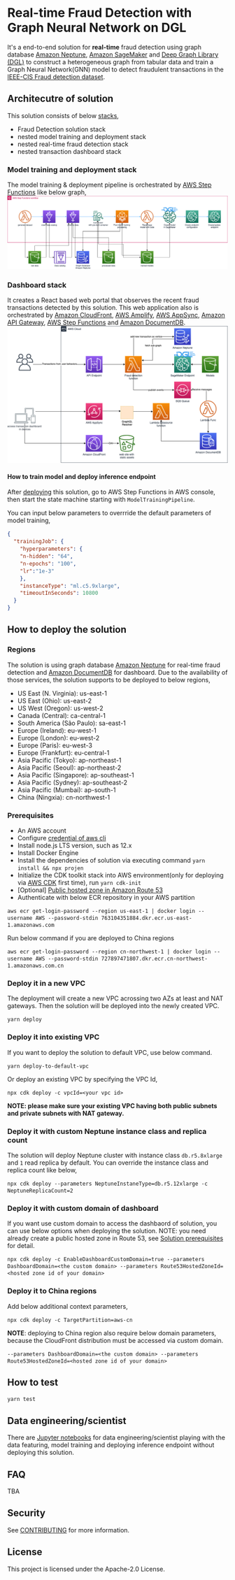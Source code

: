 # Real-time Fraud Detection with Graph Neural Network on DGL

It's a end-to-end solution for **real-time** fraud detection using graph database [Amazon Neptune][neptune], [Amazon SageMaker][sagemaker] and [Deep Graph Library (DGL)][dgl] to construct a heterogeneous graph from tabular data and train a Graph Neural Network(GNN) model to detect fraudulent transactions in the [IEEE-CIS Fraud detection dataset][ieee-fraud-detection].

## Architecutre of solution

This solution consists of below [stacks][cfn-stack],

- Fraud Detection solution stack
- nested model training and deployment stack
- nested real-time fraud detection stack
- nested transaction dashboard stack

### Model training and deployment stack

The model training & deployment pipeline is orchestrated by [AWS Step Functions][step-functions] like below graph,
![model training](./docs/model-training.png)

### Dashboard stack

It creates a React based web portal that observes the recent fraud transactions detected by this solution. This web application also is orchestrated by [Amazon CloudFront][cloudfront], [AWS Amplify][amplify], [AWS AppSync][appsync], [Amazon API Gateway][api], [AWS Step Functions][step-functions] and [Amazon DocumentDB][docdb].
![business system](./docs/system-arch.png)

#### How to train model and deploy inference endpoint

After [deploying](#how-to-deploy-the-solution) this solution, go to AWS Step Functions in AWS console, then start the state machine starting with `ModelTrainingPipeline`.

You can input below parameters to overrride the default parameters of model training,

```json
{
  "trainingJob": {
    "hyperparameters": {
    "n-hidden": "64",
    "n-epochs": "100",
    "lr":"1e-3"
    },
    "instanceType": "ml.c5.9xlarge",
    "timeoutInSeconds": 10800    
  }
}
```

## How to deploy the solution

### Regions

The solution is using graph database [Amazon Neptune][neptune] for real-time fraud detection and [Amazon DocumentDB][docdb] for dashboard. Due to the availability of those services, the solution supports to be deployed to below regions,

- US East (N. Virginia):   us-east-1
- US East (Ohio):   us-east-2
- US West (Oregon):   us-west-2
- Canada (Central):   ca-central-1
- South America (São Paulo):   sa-east-1
- Europe (Ireland):   eu-west-1
- Europe (London):   eu-west-2
- Europe (Paris):   eu-west-3
- Europe (Frankfurt):   eu-central-1
- Asia Pacific (Tokyo):   ap-northeast-1
- Asia Pacific (Seoul):   ap-northeast-2
- Asia Pacific (Singapore):   ap-southeast-1
- Asia Pacific (Sydney):   ap-southeast-2
- Asia Pacific (Mumbai):   ap-south-1
- China (Ningxia):   cn-northwest-1

### Prerequisites

- An AWS account
- Configure [credential of aws cli][configure-aws-cli]
- Install node.js LTS version, such as 12.x
- Install Docker Engine
- Install the dependencies of solution via executing command `yarn install && npx projen`
- Initialize the CDK toolkit stack into AWS environment(only for deploying via [AWS CDK][aws-cdk] first time), run `yarn cdk-init`
- [Optional] [Public hosted zone in Amazon Route 53][create-public-hosted-zone]
- Authenticate with below ECR repository in your AWS partition
```shell
aws ecr get-login-password --region us-east-1 | docker login --username AWS --password-stdin 763104351884.dkr.ecr.us-east-1.amazonaws.com
```
Run below command if you are deployed to China regions
```shell
aws ecr get-login-password --region cn-northwest-1 | docker login --username AWS --password-stdin 727897471807.dkr.ecr.cn-northwest-1.amazonaws.com.cn
```

### Deploy it in a new VPC
The deployment will create a new VPC acrossing two AZs at least and NAT gateways. Then the solution will be deployed into the newly created VPC.
```shell
yarn deploy
```

### Deploy it into existing VPC
If you want to deploy the solution to default VPC, use below command.
```shell
yarn deploy-to-default-vpc
```
Or deploy an existing VPC by specifying the VPC Id,
```shell
npx cdk deploy -c vpcId=<your vpc id>
```

**NOTE: please make sure your existing VPC having both public subnets and private subnets with NAT gateway.**

### Deploy it with custom Neptune instance class and replica count

The solution will deploy Neptune cluster with instance class `db.r5.8xlarge` and `1` read replica by default. You can override the instance class and replica count like below,

```shell
npx cdk deploy --parameters NeptuneInstaneType=db.r5.12xlarge -c NeptuneReplicaCount=2 
```

### Deploy it with custom domain of dashboard

If you want use custom domain to access the dashbaord of solution, you can use below options when deploying the solution. NOTE: you need already create a public hosted zone in Route 53, see [Solution prerequisites](#prerequisites) for detail.
```shell
npx cdk deploy -c EnableDashboardCustomDomain=true --parameters DashboardDomain=<the custom domain> --parameters Route53HostedZoneId=<hosted zone id of your domain>
```

### Deploy it to China regions
Add below additional context parameters,
```shell
npx cdk deploy -c TargetPartition=aws-cn
```
**NOTE**: deploying to China region also require below domain parameters, because the CloudFront distribution must be accessed via custom domain.
```shell
--parameters DashboardDomain=<the custom domain> --parameters Route53HostedZoneId=<hosted zone id of your domain>
```

## How to test
```shell
yarn test
```

## Data engineering/scientist
There are [Jupyter notebooks](./src/sagemaker/) for data engineering/scientist playing with the data featuring, model training and deploying inference endpoint without deploying this solution.

## FAQ
TBA

## Security

See [CONTRIBUTING](CONTRIBUTING.md#security-issue-notifications) for more information.

## License

This project is licensed under the Apache-2.0 License.

[dgl]: https://www.dgl.ai/
[neptune]: https://aws.amazon.com/neptune/
[sagemaker]: https://aws.amazon.com/sagemaker/
[cloudfront]: https://aws.amazon.com/cloudfront/
[amplify]: https://aws.amazon.com/amplify/
[appsync]: https://aws.amazon.com/appsync/
[docdb]: https://aws.amazon.com/documentdb/
[api]: https://aws.amazon.com/api-gateway/
[step-functions]: https://aws.amazon.com/stepfunctions/
[ieee-fraud-detection]: https://www.kaggle.com/c/ieee-fraud-detection/
[configure-aws-cli]: https://docs.aws.amazon.com/zh_cn/cli/latest/userguide/cli-chap-configure.html
[aws-cdk]: https://aws.amazon.com/cdk/
[cfn-stack]: https://docs.aws.amazon.com/AWSCloudFormation/latest/UserGuide/stacks.html
[create-public-hosted-zone]: https://docs.aws.amazon.com/Route53/latest/DeveloperGuide/CreatingHostedZone.html